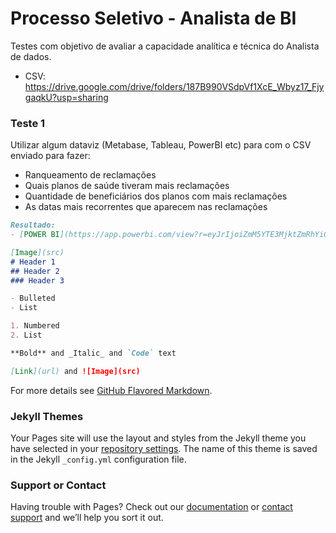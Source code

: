# Processo Seletivo - Analista de BI

Testes com objetivo de avaliar a capacidade analítica e técnica do Analista de dados.
- CSV: https://drive.google.com/drive/folders/187B990VSdpVf1XcE_Wbyz17_FjygaqkU?usp=sharing

### Teste 1
Utilizar algum dataviz (Metabase, Tableau, PowerBI etc) para com o CSV enviado para fazer:
- Ranqueamento de reclamações
- Quais planos de saúde tiveram mais reclamações
- Quantidade de beneficiários dos planos com mais reclamações
- As datas mais recorrentes que aparecem nas reclamações

```markdown
Resultado:
- [POWER BI](https://app.powerbi.com/view?r=eyJrIjoiZmM5YTE3MjktZmRhYi00MzNjLWI3YjctZjA4Y2I2NjNhMzQxIiwidCI6IjJlNjAwMzY4LTk0YWQtNDA0YS1hMTM1LWQ3ODJlY2IwOTY4MiJ9)

[Image](src)
# Header 1
## Header 2
### Header 3

- Bulleted
- List

1. Numbered
2. List

**Bold** and _Italic_ and `Code` text

[Link](url) and ![Image](src)
```

For more details see [GitHub Flavored Markdown](https://guides.github.com/features/mastering-markdown/).

### Jekyll Themes

Your Pages site will use the layout and styles from the Jekyll theme you have selected in your [repository settings](https://github.com/Jameskelsom/promobit/settings). The name of this theme is saved in the Jekyll `_config.yml` configuration file.

### Support or Contact

Having trouble with Pages? Check out our [documentation](https://docs.github.com/categories/github-pages-basics/) or [contact support](https://github.com/contact) and we’ll help you sort it out.
